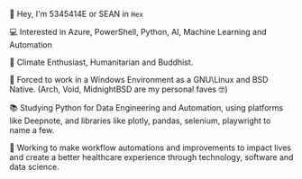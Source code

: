 👋 Hey, I'm 5345414E or SEAN in ```Hex```  

💻 Interested in Azure, PowerShell, Python, AI, Machine Learning and Automation 

🌲 Climate Enthusiast, Humanitarian and Buddhist.  

💾 Forced to work in a Windows Environment as a GNU\Linux and BSD Native. (Arch, Void, MidnightBSD are my personal faves 🤓)  

📚 Studying Python for Data Engineering and Automation, using platforms like Deepnote, and libraries like plotly, pandas, selenium, playwright to name a few.  

🏢 Working to make workflow automations and improvements to impact lives and create a better healthcare experience through technology, software and data science.
